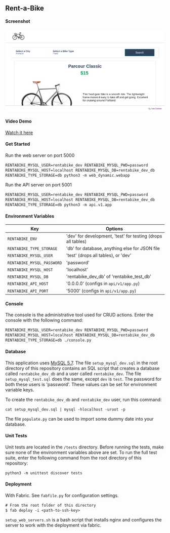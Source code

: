 ## Rent-a-Bike

#### Screenshot
![screenshot](screenshot.png)

#### Video Demo
[Watch it here](https://youtu.be/RkIJYbdFe78)

#### Get Started
Run the web server on port 5000

```
RENTABIKE_MYSQL_USER=rentabike_dev RENTABIKE_MYSQL_PWD=password RENTABIKE_MYSQL_HOST=localhost RENTABIKE_MYSQL_DB=rentabike_dev_db RENTABIKE_TYPE_STORAGE=db python3 -m web_dynamic.webapp
```

Run the API server on port 5001

```
RENTABIKE_MYSQL_USER=rentabike_dev RENTABIKE_MYSQL_PWD=password RENTABIKE_MYSQL_HOST=localhost RENTABIKE_MYSQL_DB=rentabike_dev_db RENTABIKE_TYPE_STORAGE=db python3 -m api.v1.app
```

#### Environment Variables
Key | Options
--- | ---
`RENTABIKE_ENV` | 'dev' for development, 'test' for testing (drops all tables)
`RENTABIKE_TYPE_STORAGE` | 'db' for database, anything else for JSON file
`RENTABIKE_MYSQL_USER` | 'test' (drops all tables), or 'dev'
`RENTABIKE_MYSQL_PASSWORD` | 'password'
`RENTABIKE_MYSQL_HOST` | 'localhost'
`RENTABIKE_MYSQL_DB` | 'rentabike_dev_db' of 'rentabike_test_db'
`RENTABIKE_API_HOST` | '0.0.0.0' (configs in `api/v1/app.py`)
`RENTABIKE_API_PORT` | '5000' (configs in `api/v1/app.py`)

#### Console
The console is the administrative tool used for CRUD actions. Enter the console
with the following command:

```
RENTABIKE_MYSQL_USER=rentabike_dev RENTABIKE_MYSQL_PWD=password RENTABIKE_MYSQL_HOST=localhost RENTABIKE_MYSQL_DB=rentabike_dev_db RENTABIKE_TYPE_STORAGE=db ./console.py
```

#### Database
This application uses [MySQL 5.7](https://dev.mysql.com/doc/relnotes/mysql/5.7/en/). The file `setup_mysql_dev.sql` in the root
directory of this repository contains an SQL script that creates a database
called `rentabike_dev_db` and a user called `rentabike_dev`. The file
`setup_mysql_test.sql` does the same, except `dev` is `test`. The password for
both these users is 'password'. These values can be set for environment variable
keys.

To create the `rentabike_dev_db` and `rentabike_dev` user, run this command:

```
cat setup_mysql_dev.sql | mysql -hlocalhost -uroot -p
```

The file `populate.py` can be used to import some dummy date into your database.

#### Unit Tests
Unit tests are located in the `/tests` directory. Before running the tests, make
sure none of the environment variables above are set. To run the full test suite,
enter the following command from the root directory of this repository:

```
python3 -m unittest discover tests
```

#### Deployment
With Fabric. See `fabfile.py` for configuration settings.

```
# From the root folder of this directory
$ fab deploy -i <path-to-ssh-key>
```

`setup_web_servers.sh` is a bash script that installs nginx and configures the
server to work with the deployment via fabric.

